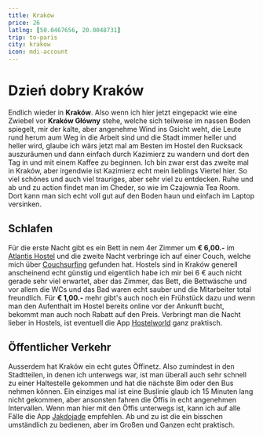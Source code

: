 ```yaml
---
title: Kraków
price: 26
latlng: [50.0467656, 20.0048731]
trip: to-paris
city: krakow
icon: mdi-account
---
```


# Dzień dobry Kraków

Endlich wieder in **Kraków**. Also wenn ich hier jetzt eingepackt wie eine Zwiebel vor **Kraków Główny** stehe, welche sich teilweise im nassen Boden spiegelt, mir der kalte, aber angenehme Wind ins Gsicht weht, die Leute rund herum aum Weg in die Arbeit sind und die Stadt immer heller und heller wird, glaube ich wärs jetzt mal am Besten im Hostel den Rucksack auszuräumen und dann einfach durch Kazimierz zu wandern und dort den Tag in und mit einem Kaffee zu beginnen. Ich bin zwar erst das zweite mal in Kraków, aber irgendwie ist Kazimierz echt mein lieblings Viertel hier. So viel schönes und auch viel trauriges, aber sehr viel zu entdecken. Ruhe und ab und zu action findet man im Cheder, so wie im Czajownia Tea Room. Dort kann man sich echt voll gut auf den Boden haun und einfach im Laptop versinken.

<BaseImage src="krakow/krakow-glowny.jpg" />

## Schlafen

Für die erste Nacht gibt es ein Bett in nem 4er Zimmer um **€ 6,00.-** im <a href="https://www.atlantishostel.pl/" target="_blank">Atlantis Hostel</a> und die zweite Nacht verbringe ich auf einer Couch, welche mich über <a href="https://www.couchsurfing.com/" target="_blank">Couchsurfing</a> gefunden hat. Hostels sind in Kraków generell anscheinend echt günstig und eigentlich habe ich mir bei 6 € auch nicht gerade sehr viel erwartet, aber das Zimmer, das Bett, die Bettwäsche und vor allem die WCs und das Bad waren echt sauber und die Mitarbeiter total freundlich. Für **€ 1,00.-** mehr gibt's auch noch ein Frühstück dazu und wenn man den Aufenthalt im Hostel bereits online vor der Ankunft bucht, bekommt man auch noch Rabatt auf den Preis. Verbringt man die Nacht lieber in Hostels, ist eventuell die App <a href="https://play.google.com/store/apps/details?id=com.hostelworld.app" target="_blank">Hostelworld</a> ganz praktisch.

## Öffentlicher Verkehr

Ausserdem hat Kraków ein echt gutes Öffinetz. Also zumindest in den Stadtteilen, in denen ich unterwegs war, ist man überall auch sehr schnell zu einer Haltestelle gekommen und hat die nächste Bim oder den Bus nehmen können. Ein einziges mal ist eine Buslinie glaub ich 15 Minuten lang nicht gekommen, aber ansonsten fahren die Öffis in echt angenehmen Intervallen. Wenn man hier mit den Öffis unterwegs ist, kann ich auf alle Fälle die App <a href="https://play.google.com/store/apps/details?id=com.citynav.jakdojade.pl.android" target="_blank">Jakdojade</a> empfehlen. Ab und zu ist die ein bisschen umständlich zu bedienen, aber im Großen und Ganzen echt praktisch.